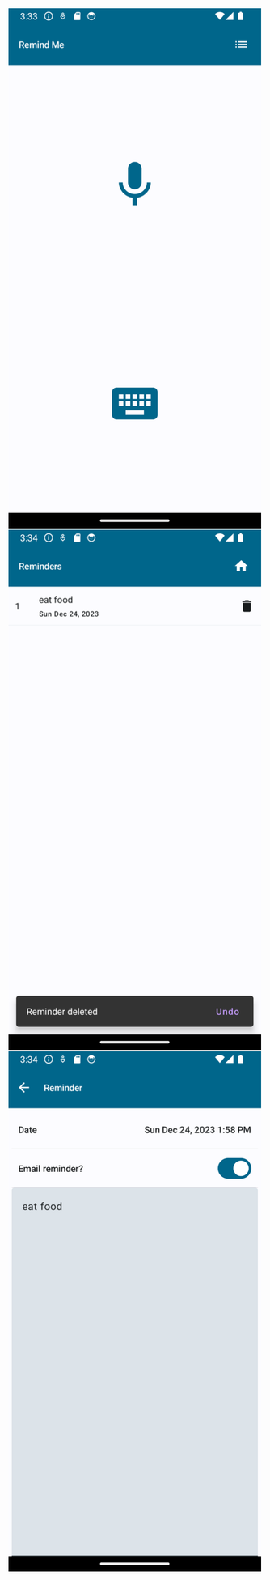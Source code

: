 <img src="https://github.com/MarcLab1/TodoListSpeakOrType/blob/master/Screenshot_20231225_153343.png?raw=true" width="500">
<img src="https://github.com/MarcLab1/TodoListSpeakOrType/blob/master/Screenshot_20231225_153407.png?raw=true" width="500">
<img src="https://github.com/MarcLab1/TodoListSpeakOrType/blob/master/Screenshot_20231225_153419.png?raw=true" width="500">

